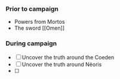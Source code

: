 ### Prior to campaign
- Powers from Mortos
- The sword [[Omen]]
### During campaign
- [ ] Uncover the truth around the Coeden
- [ ] Uncover the truth around Nëoris
- [ ] 